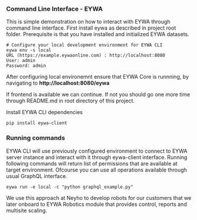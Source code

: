 ### Command Line Interface - EYWA
This is simple demonstration on how to interact with EYWA through command line interface.
First install eywa as described in project root folder. Prerequisite is that you have installed
and initialized EYWA datasets.
```
# Configure your local development environment for EYWA CLI
eywa env -s local
URL (https://example.eywaonline.com) : http://localhost:8080
User: admin
Password: admin
```
After configuring local environemnt ensure that EYWA Core is runnning, by navigating to
__http://localhost:8080/eywa__

If frontend is available we can continue. If not you should go one more time through README.md
in root directory of this project.


Install EYWA CLI dependencies
```
pip install eywa-client
```

### Running commands
EYWA CLI will use previously configured environment to connect to EYWA server instance and
interact with it through eywa-client interface. Running following commands will return list
of permissions that are available at target environment. Ofcourse you can use all operations
available through usual GraphQL interface.

```
eywa run -e local -c "python graphql_example.py"
```


We use this approach at Neyho to develop robots for our customers that we later onboard to
EYWA Robotics module that provides control, reports and multisite scaling.

